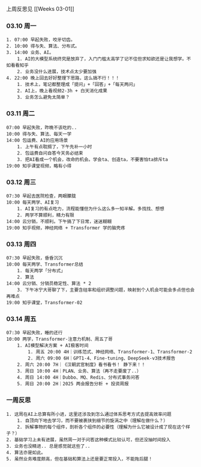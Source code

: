 
上周反思见  [[Weeks 03-01]]

### 03.10 周一

	1. 07:00 早起失败，咬牙切齿。
	2. 10:00 得与失、算法、分布式。
	3. 14:00 业务、AI。
		1. AI的大模型系统终究是放弃了，入门门槛太高学了记不住但求知欲还是让我想学。不如看看知乎
		2. 业务没什么进展，技术点太少要加强
	4. 22:00 晚上回去好好整理下思路，这么搞不行！！！
		1. 技术上，笔记都整理成「提问」+「回答」+「每天两问」
		2. AI上，晚上看视频2-3h + 白天消化成果
		3. 业务怎么避免太简单？

### 03.11 周二

	07:00 早起失败，昨晚不该吃的..
	10:00 得与失、算法、每天一学
	14:00 包运费、AI的应用场景
		1. 上午有点耽搁了，下午先补一小时
		2. 包运费自问自答今天务必结束
		3. 把AI看成一个机会，改命的机会。学会ta、创造ta，不要害怕ta排斥ta
	19:00 知乎课堂视频，略有小得

### 03.12 周三

	07:30 早起去医院检查，两眼朦胧
	10:00 每天两学、AI复习
		1. AI复习的有点吃力，流程能懂但为什么这么多一知半解。多找找、想想
		2. 两学不算顺利，精力有限
	14:00 云分销，不顺利。下午搞了下日常，迷迷糊糊
	19:00 知乎视频，神经网络 + Transformer 学的脑壳疼

### 03.13 周四

	07:30 早起失败，昏昏沉沉
	10:00 每天两学、Transformer总结
		1. 每天两学「分布式」
		2. 算法
	14:00 云分销、分销员稳定性、算法 * 2
		3. 下午冰宁大哥聊了下，主要含硅率和组织调整问题，映射到个人机会可能会多点但也会再难点
	19:00 知乎课堂，Transformer-02
		

### 03.14 周五

	07:30 早起失败，睡的还行
	10:00 两学，Transformer-注意力机制、周五了哥
		1. AI模型解决方案 + AI极客时间
			1. 周五 20:00 4H｜训练范式、神经网络、Transformer-1、Transformer-2
			2. 周六 09:00 6H｜GPT1-4、Fine-tuning、DeepSeek-v3技术报告
		2. 周六 20:00 7H｜《汉朝武官制度》看书看书！ 静下来！！
		3. 周日 10:00 4H｜PLAN、业务、算法（再不走要废了..）
		4. 周日 14:00 4H｜Dubbo、MQ、Redis、分布式事务问答
		5. 周日 20:00 2H｜2025 两会报告分析 + 投资周报

### 一周反思

	1. 这周在AI上总算有所小进，这里还涉及到怎么通过体系思考方式去提高效率问题
		1. 自顶向下地去学习，而不要被裹挟到细节的旋涡之中（理解在做什么？）
		2. 拆解事物的每个组件，剖析各个组件的必要性（理解为什么它被设计成了现在这个样子？）
	2. 基础学习上未有进展，虽然周一对于问答这种模式比较认可，但还没抽时间投入
	3. 业务也没精进.. 总是感觉就这些了..
	4. 算法亦是如此。
	5. 虽然业务难度颇高，但在基础和算法上还是要正常投入，不能拖后腿！